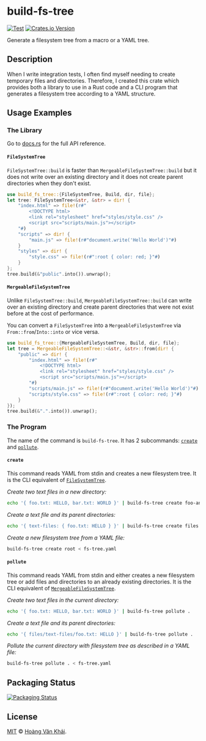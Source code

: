 # build-fs-tree

[![Test](https://github.com/KSXGitHub/build-fs-tree/workflows/Test/badge.svg)](https://github.com/KSXGitHub/build-fs-tree/actions?query=workflow%3ATest)
[![Crates.io Version](https://img.shields.io/crates/v/build-fs-tree?logo=rust)](https://crates.io/crates/build-fs-tree)

Generate a filesystem tree from a macro or a YAML tree.

## Description

When I write integration tests, I often find myself needing to create temporary files and directories. Therefore, I created this crate which provides both a library to use in a Rust code and a CLI program that generates a filesystem tree according to a YAML structure.

## Usage Examples

### The Library

Go to [docs.rs](https://docs.rs/build-fs-tree/) for the full API reference.

#### `FileSystemTree`

`FileSystemTree::build` is faster than `MergeableFileSystemTree::build` but it does not write over an existing directory and it does not create parent directories when they don't exist.

```rust
use build_fs_tree::{FileSystemTree, Build, dir, file};
let tree: FileSystemTree<&str, &str> = dir! {
    "index.html" => file!(r#"
        <!DOCTYPE html>
        <link rel="stylesheet" href="styles/style.css" />
        <script src="scripts/main.js"></script>
    "#)
    "scripts" => dir! {
        "main.js" => file!(r#"document.write('Hello World')"#)
    }
    "styles" => dir! {
        "style.css" => file!(r#":root { color: red; }"#)
    }
};
tree.build(&"public".into()).unwrap();
```

#### `MergeableFileSystemTree`

Unlike `FileSystemTree::build`, `MergeableFileSystemTree::build` can write over an existing directory and create parent directories that were not exist before at the cost of performance.

You can convert a `FileSystemTree` into a `MergeableFileSystemTree` via `From::from`/`Into::into` or vice versa.

```rust
use build_fs_tree::{MergeableFileSystemTree, Build, dir, file};
let tree = MergeableFileSystemTree::<&str, &str>::from(dir! {
    "public" => dir! {
        "index.html" => file!(r#"
            <!DOCTYPE html>
            <link rel="stylesheet" href="styles/style.css" />
            <script src="scripts/main.js"></script>
        "#)
        "scripts/main.js" => file!(r#"document.write('Hello World')"#)
        "scripts/style.css" => file!(r#":root { color: red; }"#)
    }
});
tree.build(&".".into()).unwrap();
```

### The Program

The name of the command is `build-fs-tree`. It has 2 subcommands: [`create`](#create) and [`pollute`](#pollute).

#### `create`

This command reads YAML from stdin and creates a new filesystem tree. It is the CLI equivalent of [`FileSystemTree`](#filesystemtree).

_Create two text files in a new directory:_

```sh
echo '{ foo.txt: HELLO, bar.txt: WORLD }' | build-fs-tree create foo-and-bar
```

_Create a text file and its parent directories:_

```sh
echo '{ text-files: { foo.txt: HELLO } }' | build-fs-tree create files
```

_Create a new filesystem tree from a YAML file:_

```sh
build-fs-tree create root < fs-tree.yaml
```

#### `pollute`

This command reads YAML from stdin and either creates a new filesystem tree or add files and directories to an already existing directories. It is the CLI equivalent of [`MergeableFileSystemTree`](#mergeablefilesystemtree).

_Create two text files in the current directory:_

```sh
echo '{ foo.txt: HELLO, bar.txt: WORLD }' | build-fs-tree pollute .
```

_Create a text file and its parent directories:_

```sh
echo '{ files/text-files/foo.txt: HELLO }' | build-fs-tree pollute .
```

_Pollute the current directory with filesystem tree as described in a YAML file:_

```sh
build-fs-tree pollute . < fs-tree.yaml
```

## Packaging Status

[![Packaging Status](https://repology.org/badge/vertical-allrepos/build-fs-tree.svg)](https://repology.org/project/build-fs-tree/versions)

## License

[MIT](https://git.io/JOkew) © [Hoàng Văn Khải](https://ksxgithub.github.io/).

